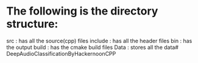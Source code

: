 # The following is the directory structure:
src : has all the source(cpp) files
include : has all the header files
bin : has the output
build : has the cmake build files
Data : stores all the data# DeepAudioClassificationByHackernoonCPP
